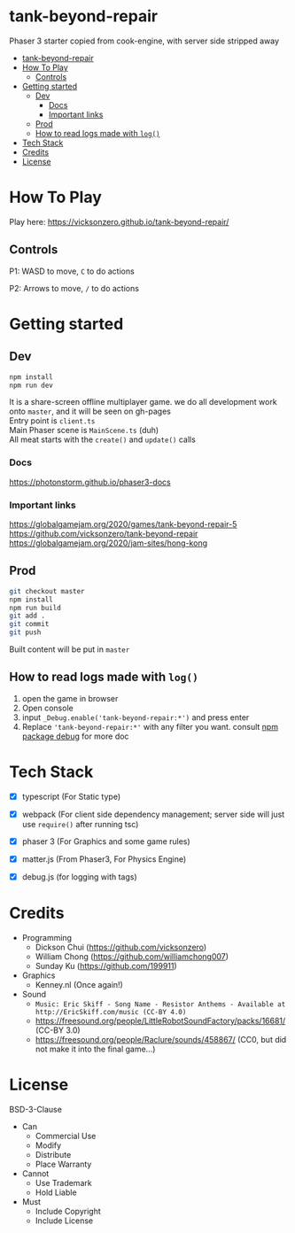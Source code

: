 # tank-beyond-repair

Phaser 3 starter copied from cook-engine, with server side stripped away

- [tank-beyond-repair](#tank-beyond-repair)
- [How To Play](#how-to-play)
  - [Controls](#controls)
- [Getting started](#getting-started)
  - [Dev](#dev)
    - [Docs](#docs)
    - [Important links](#important-links)
  - [Prod](#prod)
  - [How to read logs made with `log()`](#how-to-read-logs-made-with-log)
- [Tech Stack](#tech-stack)
- [Credits](#credits)
- [License](#license)

# How To Play

Play here: https://vicksonzero.github.io/tank-beyond-repair/

## Controls

P1: WASD to move, `C` to do actions

P2: Arrows to move, `/` to do actions

# Getting started

## Dev

```sh
npm install
npm run dev
```

It is a share-screen offline multiplayer game. we do all development work onto `master`, and it will be seen on gh-pages    
Entry point is `client.ts`  
Main Phaser scene is `MainScene.ts` (duh)  
All meat starts with the `create()` and `update()` calls

### Docs

https://photonstorm.github.io/phaser3-docs

### Important links

https://globalgamejam.org/2020/games/tank-beyond-repair-5  
https://github.com/vicksonzero/tank-beyond-repair  
https://globalgamejam.org/2020/jam-sites/hong-kong  


## Prod

```sh
git checkout master
npm install
npm run build
git add .
git commit
git push
```

Built content will be put in `master`

## How to read logs made with `log()`

1. open the game in browser
2. Open console
3. input `_Debug.enable('tank-beyond-repair:*')` and press enter
4. Replace `'tank-beyond-repair:*'` with any filter you want. consult [npm package debug](https://www.npmjs.com/package/debug) for more doc



# Tech Stack

- [x] typescript (For Static type)
- [x] webpack (For client side dependency management; server side will just use `require()` after running tsc)
- [x] phaser 3 (For Graphics and some game rules)
- [x] matter.js (From Phaser3, For Physics Engine)
- [x] debug.js (for logging with tags)


# Credits

- Programming
  - Dickson Chui (https://github.com/vicksonzero)
  - William Chong (https://github.com/williamchong007)
  - Sunday Ku (https://github.com/199911)
- Graphics
  - Kenney.nl (Once again!)
- Sound
  - `Music: Eric Skiff - Song Name - Resistor Anthems - Available at http://EricSkiff.com/music (CC-BY 4.0)`
  - https://freesound.org/people/LittleRobotSoundFactory/packs/16681/ (CC-BY 3.0)
  - https://freesound.org/people/Raclure/sounds/458867/ (CC0, but did not make it into the final game...)

# License

BSD-3-Clause

- Can
    - Commercial Use
    - Modify
    - Distribute
    - Place Warranty
- Cannot
    - Use Trademark
    - Hold Liable
- Must
    - Include Copyright
    - Include License


